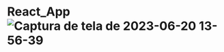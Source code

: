 # React_App![Captura de tela de 2023-06-20 13-56-39](https://github.com/Flavio-SSouza/React_App/assets/113638055/7417ff9e-536e-49c2-9f43-3b5685c087cd)
